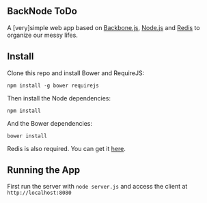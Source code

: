 ## BackNode ToDo

A [very]simple web app based on [Backbone.js](http://backbonejs.org/), [Node.js](http://nodejs.org/) and [Redis](http://redis.io/) to organize our messy lifes.

## Install

Clone this repo and install Bower and RequireJS:

    npm install -g bower requirejs

Then install the Node dependencies:

    npm install

And the Bower dependencies:

    bower install

Redis is also required. You can get it [here](http://redis.io/).

## Running the App

First run the server with `node server.js` and access the client at `http://localhost:8080`
